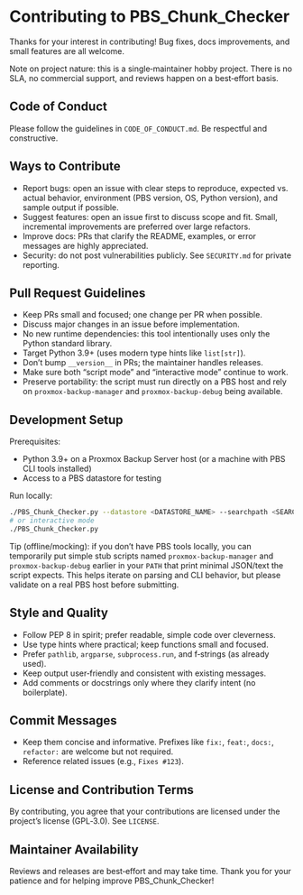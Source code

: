 # Contributing to PBS_Chunk_Checker

Thanks for your interest in contributing! Bug fixes, docs improvements, and small features are all welcome.

Note on project nature: this is a single‑maintainer hobby project. There is no SLA, no commercial support, and reviews happen on a best‑effort basis.

## Code of Conduct

Please follow the guidelines in `CODE_OF_CONDUCT.md`. Be respectful and constructive.

## Ways to Contribute

- Report bugs: open an issue with clear steps to reproduce, expected vs. actual behavior, environment (PBS version, OS, Python version), and sample output if possible.
- Suggest features: open an issue first to discuss scope and fit. Small, incremental improvements are preferred over large refactors.
- Improve docs: PRs that clarify the README, examples, or error messages are highly appreciated.
- Security: do not post vulnerabilities publicly. See `SECURITY.md` for private reporting.

## Pull Request Guidelines

- Keep PRs small and focused; one change per PR when possible.
- Discuss major changes in an issue before implementation.
- No new runtime dependencies: this tool intentionally uses only the Python standard library.
- Target Python 3.9+ (uses modern type hints like `list[str]`).
- Don’t bump `__version__` in PRs; the maintainer handles releases.
- Make sure both “script mode” and “interactive mode” continue to work.
- Preserve portability: the script must run directly on a PBS host and rely on `proxmox-backup-manager` and `proxmox-backup-debug` being available.

## Development Setup

Prerequisites:
- Python 3.9+ on a Proxmox Backup Server host (or a machine with PBS CLI tools installed)
- Access to a PBS datastore for testing

Run locally:
```bash
./PBS_Chunk_Checker.py --datastore <DATASTORE_NAME> --searchpath <SEARCH_PATH>
# or interactive mode
./PBS_Chunk_Checker.py
```

Tip (offline/mocking): if you don’t have PBS tools locally, you can temporarily put simple stub scripts named `proxmox-backup-manager` and `proxmox-backup-debug` earlier in your `PATH` that print minimal JSON/text the script expects. This helps iterate on parsing and CLI behavior, but please validate on a real PBS host before submitting.

## Style and Quality

- Follow PEP 8 in spirit; prefer readable, simple code over cleverness.
- Use type hints where practical; keep functions small and focused.
- Prefer `pathlib`, `argparse`, `subprocess.run`, and f‑strings (as already used).
- Keep output user‑friendly and consistent with existing messages.
- Add comments or docstrings only where they clarify intent (no boilerplate).

## Commit Messages

- Keep them concise and informative. Prefixes like `fix:`, `feat:`, `docs:`, `refactor:` are welcome but not required.
- Reference related issues (e.g., `Fixes #123`).

## License and Contribution Terms

By contributing, you agree that your contributions are licensed under the project’s license (GPL‑3.0). See `LICENSE`.

## Maintainer Availability

Reviews and releases are best‑effort and may take time. Thank you for your patience and for helping improve PBS_Chunk_Checker!
